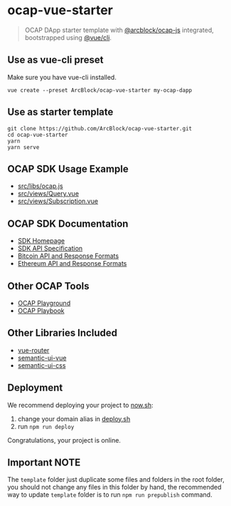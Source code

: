 # ocap-vue-starter

> OCAP DApp starter template with [@arcblock/ocap-js](https://github.com/ArcBlock/ocap-javascript-sdk/tree/master/packages/ocap-js) integrated, bootstrapped using [@vue/cli](https://github.com/vuejs/vue-cli).

## Use as vue-cli preset

Make sure you have vue-cli installed.

```shell
vue create --preset ArcBlock/ocap-vue-starter my-ocap-dapp
```

## Use as starter template

```shell
git clone https://github.com/ArcBlock/ocap-vue-starter.git
cd ocap-vue-starter
yarn
yarn serve
```

## OCAP SDK Usage Example

- [src/libs/ocap.js](./src/libs/ocap.js)
- [src/views/Query.vue](./src/views/Query.vue)
- [src/views/Subscription.vue](./src/views/Subscription.vue)

## OCAP SDK Documentation

- [SDK Homepage](https://github.com/ArcBlock/ocap-javascript-sdk/tree/master/packages/ocap-js)
- [SDK API Specification](https://github.com/ArcBlock/ocap-javascript-sdk/blob/master/packages/ocap-js/docs/spec.md)
- [Bitcoin API and Response Formats](https://github.com/ArcBlock/ocap-javascript-sdk/blob/master/packages/ocap-js/docs/btc.md)
- [Ethereum API and Response Formats](https://github.com/ArcBlock/ocap-javascript-sdk/blob/master/packages/ocap-js/docs/eth.md)

## Other OCAP Tools

- [OCAP Playground](https://ocap.arcblock.io)
- [OCAP Playbook](https://ocap.arcblock.io)

## Other Libraries Included

- [vue-router](https://router.vuejs.org/)
- [semantic-ui-vue](https://github.com/Semantic-UI-Vue/Semantic-UI-Vue)
- [semantic-ui-css](https://github.com/Semantic-Org/Semantic-UI-CSS)

## Deployment

We recommend deploying your project to [now.sh](https://zeit.co/):

1. change your domain alias in [deploy.sh](./deploy.sh)
2. run `npm run deploy`

Congratulations, your project is online.

## Important NOTE

The `template` folder just duplicate some files and folders in the root folder, you should not change any files in this folder by hand, the recommended way to update `template` folder is to run `npm run prepublish` command.

